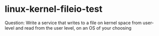 # linux-kernel-fileio-test
Question:  Write a service that writes to a file on kernel space from user-level and read from the user level, on an OS of your choosing
